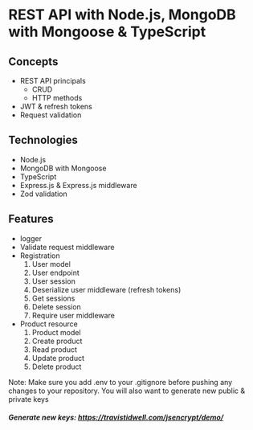 # REST API with Node.js, MongoDB with Mongoose & TypeScript

## Concepts

- REST API principals
  - CRUD
  - HTTP methods
- JWT & refresh tokens
- Request validation

## Technologies

- Node.js
- MongoDB with Mongoose
- TypeScript
- Express.js & Express.js middleware
- Zod validation

## Features

- logger
- Validate request middleware
- Registration
  1.  User model
  2.  User endpoint
  3.  User session
  4.  Deserialize user middleware (refresh tokens)
  5.  Get sessions
  6.  Delete session
  7.  Require user middleware
- Product resource
  1.  Product model
  2.  Create product
  3.  Read product
  4.  Update product
  5.  Delete product

Note: Make sure you add .env to your .gitignore before pushing any changes to your repository. You will also want to generate new public & private keys

##### Generate new keys: https://travistidwell.com/jsencrypt/demo/
